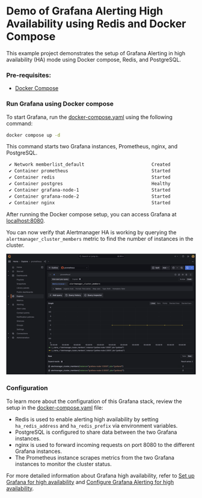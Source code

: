 # Demo of Grafana Alerting High Availability using Redis and Docker Compose

This example project demonstrates the setup of Grafana Alerting in high availability (HA) mode using Docker compose, Redis, and PostgreSQL. 

### Pre-requisites:
- [Docker Compose](https://docs.docker.com/compose/install/)

### Run Grafana using Docker compose

To start Grafana, run the [docker-compose.yaml](./docker-compose.yaml) using the following command:

```bash
docker compose up -d
```

This command starts two Grafana instances, Prometheus, nginx, and PostgreSQL.

```bash
 ✔ Network memberlist_default                         Created          0.0s
 ✔ Container prometheus                               Started          0.0s
 ✔ Container redis                                    Started          0.0s
 ✔ Container postgres                                 Healthy          0.1s
 ✔ Container grafana-node-1                           Started          0.0s
 ✔ Container grafana-node-2                           Started          0.0s
 ✔ Container nginx                                    Started          0.0s
```

After running the Docker compose setup, you can access Grafana at [localhost:8080](http://localhost:8080). 

You can now verify that Alertmanager HA is working by querying the `alertmanager_cluster_members` metric to find the number of instances in the cluster.

![verify-alertmanager-high-availability](../images/verify-alertmanager-high-availability.png)

### Configuration 

To learn more about the configuration of this Grafana stack, review the setup in the [docker-compose.yaml](./docker-compose.yaml) file:

- Redis is used to enable alerting high availability by setting `ha_redis_address` and `ha_redis_prefix` via environment variables.
- PostgreSQL is configured to share data between the two Grafana instances.
- nginx is used to forward incoming requests on port 8080 to the different Grafana instances.
- The Prometheus instance scrapes metrics from the two Grafana instances to monitor the cluster status.

For more detailed information about Grafana high availability, refer to [Set up Grafana for high availability](https://grafana.com/docs/grafana/latest/setup-grafana/set-up-for-high-availability/) and [Configure Grafana Alerting for high availability](https://grafana.com/docs/grafana/latest/alerting/set-up/configure-high-availability/).